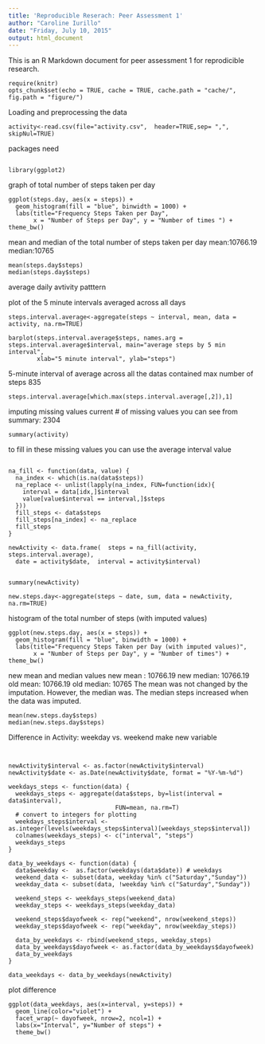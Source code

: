 ```yaml
---
title: 'Reproducible Reserach: Peer Assessment 1'
author: "Caroline Iurillo"
date: "Friday, July 10, 2015"
output: html_document
---
```

This is an R Markdown document for peer assessment 1 for reprodicible research.  
```{r setoptions, echo=TRUE}
require(knitr)
opts_chunk$set(echo = TRUE, cache = TRUE, cache.path = "cache/", fig.path = "figure/")

```

Loading and preprocessing the data

```{r}
activity<-read.csv(file="activity.csv",  header=TRUE,sep= ",", skipNul=TRUE)

```

packages need
```{r}

library(ggplot2)
```


graph of total number of steps taken per day

```{r}
ggplot(steps.day, aes(x = steps)) + 
  geom_histogram(fill = "blue", binwidth = 1000) + 
  labs(title="Frequency Steps Taken per Day", 
       x = "Number of Steps per Day", y = "Number of times ") + theme_bw()

```

mean and median of the total number of steps taken per day
mean:10766.19
median:10765

```{r}
mean(steps.day$steps)
median(steps.day$steps)

```
average daily avtivity patttern

plot of the 5 minute intervals averaged across all days

```{r}
steps.interval.average<-aggregate(steps ~ interval, mean, data = activity, na.rm=TRUE)

barplot(steps.interval.average$steps, names.arg = steps.interval.average$interval, main="average steps by 5 min interval", 
        xlab="5 minute interval", ylab="steps")
```

5-minute interval of average across all the datas contained max number of steps
835

```{r}
steps.interval.average[which.max(steps.interval.average[,2]),1]

```

imputing missing values
current # of missing values you can see from summary: 2304
```{r}
summary(activity)
```

to fill in these missing values you can use the average interval value
```{r}

na_fill <- function(data, value) {
  na_index <- which(is.na(data$steps))
  na_replace <- unlist(lapply(na_index, FUN=function(idx){
    interval = data[idx,]$interval
    value[value$interval == interval,]$steps
  }))
  fill_steps <- data$steps
  fill_steps[na_index] <- na_replace
  fill_steps
}

newActivity <- data.frame(  steps = na_fill(activity, steps.interval.average),  
  date = activity$date,  interval = activity$interval)


summary(newActivity)

new.steps.day<-aggregate(steps ~ date, sum, data = newActivity, na.rm=TRUE)
```


histogram of the total number of steps (with imputed values)
```{r}
ggplot(new.steps.day, aes(x = steps)) + 
  geom_histogram(fill = "blue", binwidth = 1000) + 
  labs(title="Frequency Steps Taken per Day (with imputed values)", 
       x = "Number of Steps per Day", y = "Number of times") + theme_bw()

```

new mean and median values
new mean : 10766.19
new median: 10766.19
old mean: 10766.19
old median: 10765
The mean was not changed by the imputation.  However, the median was.  The median steps increased when the data was imputed.
```{r}
mean(new.steps.day$steps)
median(new.steps.day$steps)
```

Difference in Activity: weekday vs. weekend
make new variable

```{r}


newActivity$interval <- as.factor(newActivity$interval)
newActivity$date <- as.Date(newActivity$date, format = "%Y-%m-%d")

weekdays_steps <- function(data) {
  weekdays_steps <- aggregate(data$steps, by=list(interval = data$interval),
                              FUN=mean, na.rm=T)
  # convert to integers for plotting
  weekdays_steps$interval <-  as.integer(levels(weekdays_steps$interval)[weekdays_steps$interval])
  colnames(weekdays_steps) <- c("interval", "steps")
  weekdays_steps
}

data_by_weekdays <- function(data) {
  data$weekday <-  as.factor(weekdays(data$date)) # weekdays
  weekend_data <- subset(data, weekday %in% c("Saturday","Sunday"))
  weekday_data <- subset(data, !weekday %in% c("Saturday","Sunday"))
  
  weekend_steps <- weekdays_steps(weekend_data)
  weekday_steps <- weekdays_steps(weekday_data)
  
  weekend_steps$dayofweek <- rep("weekend", nrow(weekend_steps))
  weekday_steps$dayofweek <- rep("weekday", nrow(weekday_steps))
  
  data_by_weekdays <- rbind(weekend_steps, weekday_steps)
  data_by_weekdays$dayofweek <- as.factor(data_by_weekdays$dayofweek)
  data_by_weekdays
}

data_weekdays <- data_by_weekdays(newActivity)
```


plot difference
```{r}
ggplot(data_weekdays, aes(x=interval, y=steps)) + 
  geom_line(color="violet") + 
  facet_wrap(~ dayofweek, nrow=2, ncol=1) +
  labs(x="Interval", y="Number of steps") +
  theme_bw()
```
